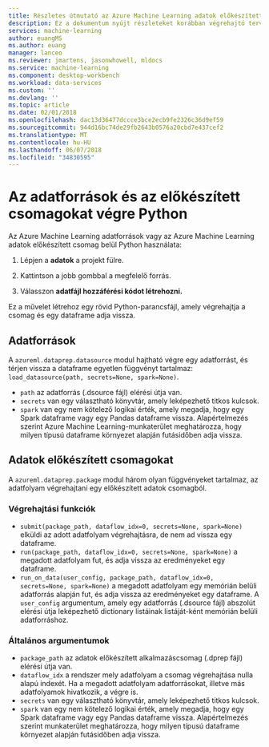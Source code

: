 ```yaml
---
title: Részletes útmutató az Azure Machine Learning adatok előkészített végrehajtási API használatával |} Microsoft Docs
description: Ez a dokumentum nyújt részleteket korábban végrehajtó tervezett adatforrások és az előkészített csomagokat
services: machine-learning
author: euangMS
ms.author: euang
manager: lanceo
ms.reviewer: jmartens, jasonwhowell, mldocs
ms.service: machine-learning
ms.component: desktop-workbench
ms.workload: data-services
ms.custom: ''
ms.devlang: ''
ms.topic: article
ms.date: 02/01/2018
ms.openlocfilehash: dac13d36477dccce3bce2ecb9fe2326c36d9ef59
ms.sourcegitcommit: 944d16bc74de29fb2643b0576a20cbd7e437cef2
ms.translationtype: MT
ms.contentlocale: hu-HU
ms.lasthandoff: 06/07/2018
ms.locfileid: "34830595"
---
```

# <a name="execute-data-sources-and-data-preparations-packages-from-python"></a>Az adatforrások és az előkészített csomagokat végre Python

Az Azure Machine Learning adatforrások vagy az Azure Machine Learning adatok előkészített csomag belül Python használata:

1. Lépjen a **adatok** a projekt fülre.

2. Kattintson a jobb gombbal a megfelelő forrás.

3. Válasszon **adatfájl hozzáférési kódot létrehozni.**

Ez a művelet létrehoz egy rövid Python-parancsfájl, amely végrehajtja a csomag és egy dataframe adja vissza.

## <a name="data-sources"></a>Adatforrások

A `azureml.dataprep.datasource` modul hajtható végre egy adatforrást, és térjen vissza a dataframe egyetlen függvényt tartalmaz: `load_datasource(path, secrets=None, spark=None)`.
- `path` az adatforrás (.dsource fájl) elérési útja van.
- `secrets` van egy választható könyvtár, amely leképezhető titkos kulcsok.
- `spark` van egy nem kötelező logikai érték, amely megadja, hogy egy Spark dataframe vagy egy Pandas dataframe vissza. Alapértelmezés szerint Azure Machine Learning-munkaterület meghatározza, hogy milyen típusú dataframe környezet alapján futásidőben adja vissza.

## <a name="data-preparations-packages"></a>Adatok előkészített csomagokat

A `azureml.dataprep.package` modul három olyan függvényeket tartalmaz, az adatfolyam végrehajtani egy előkészített adatok csomagból.

### <a name="execution-functions"></a>Végrehajtási funkciók

- `submit(package_path, dataflow_idx=0, secrets=None, spark=None)` elküldi az adott adatfolyam végrehajtásra, de nem ad vissza egy dataframe.
- `run(package_path, dataflow_idx=0, secrets=None, spark=None)` a megadott adatfolyam fut, és adja vissza az eredményeket egy dataframe.
- `run_on_data(user_config, package_path, dataflow_idx=0, secrets=None, spark=None)` a megadott adatfolyam egy memórián belüli adatforrás alapján fut, és adja vissza az eredményeket egy dataframe. A `user_config` argumentum, amely egy adatforrás (.dsource fájl) abszolút elérési útja leképezhető dictionary listáinak listáját-ként memórián belüli adatforráshoz.

### <a name="common-arguments"></a>Általános argumentumok

- `package_path` az adatok előkészített alkalmazáscsomag (.dprep fájl) elérési útja van.
- `dataflow_idx` a rendszer mely adatfolyam a csomag végrehajtása nulla alapú indexét. Ha a megadott adatfolyam adatforrásokat, illetve más adatfolyamok hivatkozik, a végre is.
- `secrets` van egy választható könyvtár, amely leképezhető titkos kulcsok.
- `spark` van egy nem kötelező logikai érték, amely megadja, hogy egy Spark dataframe vagy egy Pandas dataframe vissza. Alapértelmezés szerint munkaterület meghatározza, hogy milyen típusú dataframe környezet alapján futásidőben adja vissza.
